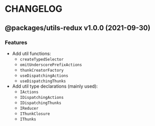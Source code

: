 # CHANGELOG
## @packages/utils-redux v1.0.0 (2021-09-30)
### Features

- Add util functions:
  - `createTypedSelector`
  - `omitUnderscorePrefixActions`
  - `thunkCreatorFactory`
  - `useDispatchingActions`
  - `useDispatchingThunks`
- Add util type declarations (mainly used):
  - `IActions`
  - `IDispatchingActions`
  - `IDispatchingThunks`
  - `IReducer`
  - `IThunkClosure`
  - `IThunks`
